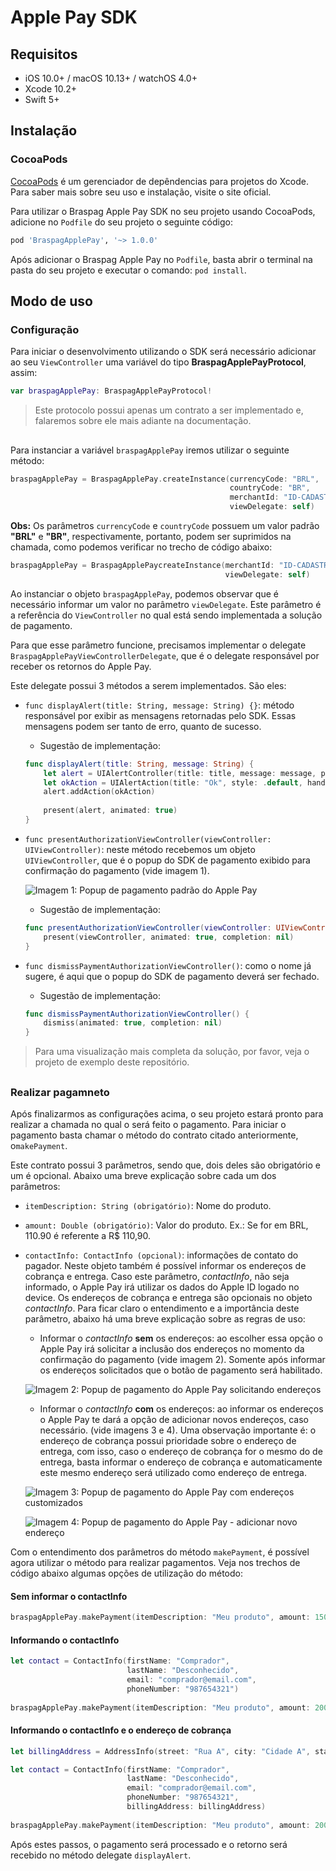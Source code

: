 # Apple Pay SDK

## Requisitos

- iOS 10.0+ / macOS 10.13+ / watchOS 4.0+
- Xcode 10.2+
- Swift 5+


## Instalação

### CocoaPods

[CocoaPods](https://cocoapods.org) é um gerenciador de depêndencias para projetos do Xcode. Para saber mais sobre seu uso e instalação, visite o site oficial. 

Para utilizar o Braspag Apple Pay SDK no seu projeto usando CocoaPods, adicione no `Podfile` do seu projeto o seguinte código:

```ruby
pod 'BraspagApplePay', '~> 1.0.0'
```

Após adicionar o Braspag Apple Pay no `Podfile`, basta abrir o terminal na pasta do seu projeto e executar o comando: `pod install`.

## Modo de uso

### Configuração

Para iniciar o desenvolvimento utilizando o SDK será necessário adicionar ao seu `ViewController` uma variável do tipo **BraspagApplePayProtocol**, assim:
```swift
var braspagApplePay: BraspagApplePayProtocol!
```

> Este protocolo possui apenas um contrato a ser implementado e, falaremos sobre ele mais adiante na documentação.

##

Para instanciar a variável `braspagApplePay` iremos utilizar o seguinte método:
```swift
braspagApplePay = BraspagApplePay.createInstance(currencyCode: "BRL",
                                                 countryCode: "BR",
                                                 merchantId: "ID-CADASTRADO-NO-APPSTORECONNECT",
                                                 viewDelegate: self)
```

**Obs:** Os parâmetros `currencyCode` e `countryCode` possuem um valor padrão **"BRL"** e **"BR"**, respectivamente, portanto, podem ser suprimidos na chamada, como podemos verificar no trecho de código abaixo:
```swift
braspagApplePay = BraspagApplePaycreateInstance(merchantId: "ID-CADASTRADO-NO-APPSTORECONNECT",
                                                viewDelegate: self)
```

Ao instanciar o objeto `braspagApplePay`, podemos observar que é necessário informar um valor no parâmetro `viewDelegate`. Este parâmetro é a referência do `ViewController` no qual está sendo implementada a solução de pagamento.

Para que esse parâmetro funcione, precisamos implementar o delegate `BraspagApplePayViewControllerDelegate`, que é o delegate responsável por receber os retornos do Apple Pay. 

Este delegate possui 3 métodos a serem implementados. São eles:

* `func displayAlert(title: String, message: String) {}`: método responsável por exibir as mensagens retornadas pelo SDK. Essas mensagens podem ser tanto de erro, quanto de sucesso. 

    - Sugestão de implementação: 
    ```swift
    func displayAlert(title: String, message: String) {
        let alert = UIAlertController(title: title, message: message, preferredStyle: .alert)
        let okAction = UIAlertAction(title: "Ok", style: .default, handler: nil)
        alert.addAction(okAction)
        
        present(alert, animated: true)
    }
    ```

* `func presentAuthorizationViewController(viewController: UIViewController)`: neste método recebemos um objeto `UIViewController`, que é o popup do SDK de pagamento exibido para confirmação do pagamento (vide imagem 1).

    ![Imagem 1: Popup de pagamento padrão do Apple Pay](https://github.com/jefnazario/braspag-apple-pay/blob/master/images/image-1.png)

    - Sugestão de implementação: 
    ```swift
    func presentAuthorizationViewController(viewController: UIViewController) {
        present(viewController, animated: true, completion: nil)
    }
    ```

* `func dismissPaymentAuthorizationViewController()`: como o nome já sugere, é aqui que o popup do SDK de pagamento deverá ser fechado.

    - Sugestão de implementação:
    ```swift
    func dismissPaymentAuthorizationViewController() {
        dismiss(animated: true, completion: nil)
    }
    ```

> Para uma visualização mais completa da solução, por favor, veja o projeto de exemplo deste repositório.

## 

### Realizar pagamneto

Após finalizarmos as configurações acima, o seu projeto estará pronto para realizar a chamada no qual o será feito o pagamento. Para iniciar o pagamento basta chamar o método do contrato citado anteriormente, o`makePayment`.


Este contrato possui 3 parâmetros, sendo que, dois deles são obrigatório e um é opcional. Abaixo uma breve explicação sobre cada um dos parâmetros:

* `itemDescription: String (obrigatório)`:  Nome do produto.

* `amount: Double (obrigatório)`: Valor do produto. Ex.: Se for em BRL, 110.90 é referente a R$ 110,90.

* `contactInfo: ContactInfo (opcional)`: informações de contato do pagador. Neste objeto também é possível informar os endereços de cobrança e entrega. Caso este parâmetro, *contactInfo*, não seja informado, o Apple Pay irá utilizar os dados do Apple ID logado no device. Os endereços de cobrança e entrega são opcionais no objeto *contactInfo*. Para ficar claro o entendimento e a importância deste parâmetro, abaixo há uma breve explicação sobre as regras de uso:
    
    - Informar o *contactInfo* **sem** os endereços: ao escolher essa opção o Apple Pay irá solicitar a inclusão dos endereços no momento da confirmação do pagamento (vide imagem 2). Somente após informar os endereços solicitados que o botão de pagamento será habilitado.

    ![Imagem 2: Popup de pagamento do Apple Pay solicitando endereços](https://github.com/jefnazario/braspag-apple-pay/blob/master/images/image-2.png)

    - Informar o *contactInfo* **com** os endereços: ao informar os endereços o Apple Pay te dará a opção de adicionar novos endereços, caso necessário. (vide imagens 3 e 4). Uma observação importante é: o endereço de cobrança possui prioridade sobre o endereço de entrega, com isso, caso o endereço de cobrança for o mesmo do de entrega, basta informar o endereço de cobrança e automaticamente este mesmo endereço será utilizado como endereço de entrega.

    ![Imagem 3: Popup de pagamento do Apple Pay com endereços customizados](https://github.com/jefnazario/braspag-apple-pay/blob/master/images/image-3.png)

    ![Imagem 4: Popup de pagamento do Apple Pay - adicionar novo endereço](https://github.com/jefnazario/braspag-apple-pay/blob/master/images/image-4.png)

Com o entendimento dos parâmetros do método `makePayment`, é possível agora utilizar o método para realizar pagamentos. Veja nos trechos de código abaixo algumas opções de utilização do método:

#### Sem informar o contactInfo

```swift
braspagApplePay.makePayment(itemDescription: "Meu produto", amount: 150.30, contactInfo: nil)
```

#### Informando o contactInfo

```swift
let contact = ContactInfo(firstName: "Comprador",
                          lastName: "Desconhecido",
                          email: "comprador@email.com",
                          phoneNumber: "987654321")
        
braspagApplePay.makePayment(itemDescription: "Meu produto", amount: 2000, contactInfo: contact)
```

#### Informando o contactInfo e o endereço de cobrança

```swift
let billingAddress = AddressInfo(street: "Rua A", city: "Cidade A", state: "Estado A", postalCode: "29100000")

let contact = ContactInfo(firstName: "Comprador",
                          lastName: "Desconhecido",
                          email: "comprador@email.com",
                          phoneNumber: "987654321",
                          billingAddress: billingAddress)
        
braspagApplePay.makePayment(itemDescription: "Meu produto", amount: 2000, contactInfo: contact)
```

Após estes passos, o pagamento será processado e o retorno será recebido no método delegate `displayAlert`.
